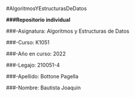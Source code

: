 #AlgoritmosYEstructurasDeDatos  
  
**###Repositorio individual**  
  
###-Asignatura: Algoritmos y Estructuras de Datos  
  
###-Curso: K1051  
 
###-Año en curso: 2022  
  
###-Legajo: 210051-4  
  
###-Apellido: Bottone Pagella  
  
###-Nombre: Bautista Joaquin  
